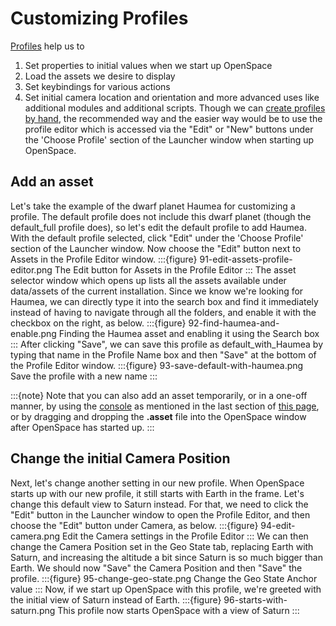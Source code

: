 # Customizing Profiles
[Profiles](/profiles/index) help us to 
1. Set properties to initial values when we start up OpenSpace
2. Load the assets we desire to display
3. Set keybindings for various actions
4. Set initial camera location and orientation
and more advanced uses like additional modules and additional scripts. Though we can [create profiles by hand](/profiles/index), the recommended way and the easier way would be to use the profile editor which is accessed via the "Edit" or "New" buttons under the 'Choose Profile' section of the Launcher window when starting up OpenSpace.

## Add an asset
Let's take the example of the dwarf planet Haumea for customizing a profile. The default profile does not include this dwarf planet (though the default_full profile does), so let's edit the default profile to add Haumea. With the default profile selected, click "Edit" under the 'Choose Profile' section of the Launcher window. Now choose the "Edit" button next to Assets in the Profile Editor window.
:::{figure} 91-edit-assets-profile-editor.png 
The Edit button for Assets in the Profile Editor
:::
The asset selector window which opens up lists all the assets available under data/assets of the current installation. Since we know we're looking for Haumea, we can directly type it into the search box and find it immediately instead of having to navigate through all the folders, and enable it with the checkbox on the right, as below.
:::{figure} 92-find-haumea-and-enable.png 
Finding the Haumea asset and enabling it using the Search box
:::
After clicking "Save", we can save this profile as default_with_Haumea by typing that name in the Profile Name box and then "Save" at the bottom of the Profile Editor window.
:::{figure} 93-save-default-with-haumea.png 
Save the profile with a new name
:::

:::{note}
Note that you can also add an asset temporarily, or in a one-off manner, by using the [console](/using-openspace/scripting/console/index) as mentioned in the last section of [this page](/creating-data-assets/ephemeris/kepler), or by dragging and dropping the **.asset** file into the OpenSpace window after OpenSpace has started up.
:::

## Change the initial Camera Position
Next, let's change another setting in our new profile. When OpenSpace starts up with our new profile, it still starts with Earth in the frame. Let's change this default view to Saturn instead. For that, we need to click the "Edit" button in the Launcher window to open the Profile Editor, and then choose the "Edit" button under Camera, as below.
:::{figure} 94-edit-camera.png 
Edit the Camera settings in the Profile Editor
:::
We can then change the Camera Position set in the Geo State tab, replacing Earth with Saturn, and increasing the altitude a bit since Saturn is so much bigger than Earth. We should now "Save" the Camera Position and then "Save" the profile. 
:::{figure} 95-change-geo-state.png 
Change the Geo State Anchor value 
:::
Now, if we start up OpenSpace with this profile, we're greeted with the initial view of Saturn instead of Earth.
:::{figure} 96-starts-with-saturn.png 
This profile now starts OpenSpace with a view of Saturn
:::



